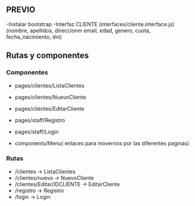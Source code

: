 ## PREVIO

-Instalar bootstrap
-Interfaz CLIENTE (interfaces/cliente.interface.js)
 (nombre, apellidos, direccionm email, edad, genero, cuota, fecha_nacimiento, dni)

## Rutas y componentes

### Componentes
- pages/clientes/ListaClientes
- pages/clientes/NuevoCliente
- pages/clientes/EditarCliente

- pages/staff/Registro
- pages/staff/Login

- components/Menu( enlaces para movernos por las diferentes paginas)

### Rutas
- /clientes -> ListaClientes
- /clientes/nuevo -> NuevoCliente
- /clientes/Editar/IDCLIENTE -> EditarCliente
- /registro -> Registro
- /login -> Login
